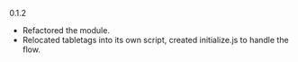 0.1.2
- Refactored the module.
- Relocated tabletags into its own script, created initialize.js to handle the flow.